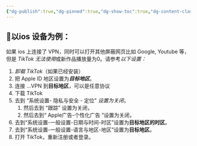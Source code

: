 ```yaml
---
{"dg-publish":true,"dg-pinned":true,"dg-show-toc":true,"dg-content-classes":true,"dg-note-icon":true,"tags":["dg-publish"],"sticker":"emoji//1f469-200d-1f4bb","permalink":"/Tik Tok/疑难杂症/初期/TikTok 无法使用或新作品播放量为0？/","pinned":true,"contentClasses":"","dgShowToc":true,"dgPassFrontmatter":true,"noteIcon":true,"updated":"2024-11-16T17:41:48.963+08:00"}
---
```



 <h2 class="H1_Underline">📱以ios 设备为例：</h2>

如果 ios 上连接了 VPN，同时可以打开其他屏蔽网页比如 Google, Youtube 等，但是 <dfn data-info="拔出国内运营商提供的SIM卡通常是基本要求，或者也可以插入一张国外的SIM废卡（无流量无话费），用来提供国外身份信息，这对于运营相关可能会更好（此时国内运营商提供的SIM卡，可拔，也可不拔）">TikTok 无法使用</dfn>或新作品播放量为0。请参考<dfn data-info="需要 iOS 版本为 17 以上，其他版本可能不适用">以下设置：</dfn>

1. <dfn data-info="目的是清除之前软件记录的关于你是中国人的信息">卸载 TikTok</dfn>（如果已经安装）
2. 把 Apple ID 地区设置为<dfn data-info="目标地区：指代你希望 TikTok 显示的地区（比如美国 TikTok）。它要求跟你的 Apple ID, 手机地区，以及 VPN 连接的区域一致。">**目标地区**</dfn>。
3. 连接 …VPN 到**目标地区**，可以是任意协议
4. 下载 TikTok
5. 去到 “系统设置- 隐私与安全 - 定位” <dfn data-info="仅关闭Tik Tok的定位权限也行，或者可以不关闭任何定位，可以正常使用但可能会有风险">设置为关闭</dfn>，
	1. 然后去到 “跟踪” 设置为关闭，
	2. 然后去到“ Apple广告-个性化广告 ”设置为关闭，
6. 去到“系统设置-一般设置-日期与时间-时区”设置为**目标地区的时区**。
7. 去到“系统设置-一般设置-语言与地区-地区”设置为**目标地区**。
8. 打开 TikTok，重新注册或者登录。



